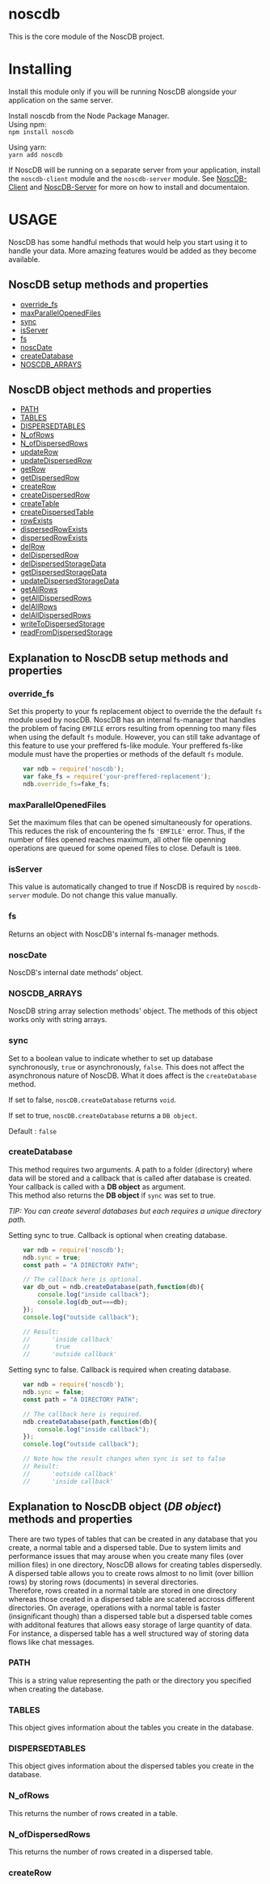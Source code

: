 # noscdb
This is the core module of the NoscDB project. 

# Installing
Install this module only if you will be running NoscDB alongside your application on the same server.    

Install noscdb from the Node Package Manager.    
Using npm:    
`npm install noscdb`  

Using yarn:   
 `yarn add noscdb`

If NoscDB will be running on a separate server from your application, install the `noscdb-client` module and the `noscdb-server` module. See [NoscDB-Client](https://github.com/KBismark/noscdb/tree/fun/client) and [NoscDB-Server](https://github.com/KBismark/noscdb/tree/fun/server) for more on how to install and documentaion.

# USAGE 
NoscDB has some handful methods that would help you start using it to handle your data. More amazing features would be added as they become available.

## NoscDB setup methods and properties
- [override_fs](#override_fs)
- [maxParallelOpenedFiles](#maxparallelopenedfiles)
- [sync](#sync)
- [isServer](#isserver)
- [fs](#fs)
- [noscDate](#noscdate)
- [createDatabase](#createdatabase)
- [NOSCDB_ARRAYS](#noscdb_arrays)

## NoscDB object methods and properties
- [PATH](#path)
- [TABLES](#tables) 
- [DISPERSEDTABLES](#dispersedtables)
- [N_ofRows](#n_ofrows) 
- [N_ofDispersedRows](#n_ofdispersedrows)
- [updateRow](#updaterow) 
- [updateDispersedRow](#updatedispersedrow)
- [getRow](#getrow) 
- [getDispersedRow](#getdispersedrow)
- [createRow](#createrow) 
- [createDispersedRow](#createdispersedrow)
- [createTable](#createtable)
- [createDispersedTable](#createdispersedtable)
- [rowExists](#rowexists)
- [dispersedRowExists](#dispersedrowexists)
- [dispersedRowExists](#dispersedrowexists)
- [delRow](#delrow)
- [delDispersedRow](#deldispersedrow)
- [delDispersedStorageData](#deldispersedstoragedata)
- [getDispersedStorageData](#getdispersedstoragedata)
- [updateDispersedStorageData](#updatedispersedstoragedata)
- [getAllRows](#getallrows)
- [getAllDispersedRows](#getalldispersedrows)
- [delAllRows](#delallrows)
- [delAllDispersedRows](#delalldispersedrows)
- [writeToDispersedStorage](#writetodispersedstorage)
- [readFromDispersedStorage](#readfromdispersedstorage)

## Explanation to NoscDB setup methods and properties 

### override_fs 
Set this property to your fs replacement object to override the the default `fs` module used by noscDB. NoscDB 
has an internal fs-manager that handles the problem of facing `EMFILE` errors resulting from openning too many files when using the default `fs` module. However, you can still take advantage of this feature to use your preffered fs-like module. Your preffered fs-like module must have the properties or methods of the default `fs` module. 
```js
    var ndb = require('noscdb');
    var fake_fs = require('your-preffered-replacement');
    ndb.override_fs=fake_fs;

```

### maxParallelOpenedFiles 
Set the maximum files that can be opened simultaneously for operations.
This reduces the risk of encountering the fs `'EMFILE'` error. Thus, if 
the number of files opened reaches maximum, all other file openning operations are queued
for some opened files to close. Default is `1000`.

### isServer 
This value is automatically changed to true if NoscDB is required by `noscdb-server` module. 
Do not change this value manually. 

### fs 
Returns an object with NoscDB's internal fs-manager methods.

### noscDate 
NoscDB's internal date methods' object.

### NOSCDB_ARRAYS 
NoscDB string array selection methods' object. The methods of this object works only with string arrays.

### sync 
Set to a boolean value to indicate whether to set up database synchronously, `true` or asynchronously, `false`.
This does not affect the asynchronous nature of NoscDB. What it does affect is the `createDatabase` method.
 
 If set to false, `noscDB.createDatabase` returns `void`.

 If set to true, `noscDB.createDatabase` returns a `DB object`.

Default : `false`

### createDatabase 
This method requires two arguments. 
A path to a folder (directory) where data will be stored and a callback that is called after database is created.
Your callback is called with a **DB object** as argument.   
This method also returns the **DB object** if `sync` was set to true.   

*TIP: You can create several databases but each requires a unique directory path.*

Setting sync to true. Callback is optional when creating database.
```js
    var ndb = require('noscdb'); 
    ndb.sync = true; 
    const path = "A DIRECTORY PATH";

    // The callback here is optional.
    var db_out = ndb.createDatabase(path,function(db){
        console.log("inside callback");
        console.log(db_out===db);
    });
    console.log("outside callback");

    // Result: 
    //      'inside callback'
    //       true
    //      'outside callback'

```

Setting sync to false. Callback is required when creating database.
```js
    var ndb = require('noscdb'); 
    ndb.sync = false; 
    const path = "A DIRECTORY PATH";

    // The callback here is required.
    ndb.createDatabase(path,function(db){
        console.log("inside callback");
    });
    console.log("outside callback");

    // Note how the result changes when sync is set to false
    // Result: 
    //      'outside callback'
    //      'inside callback'

```

## Explanation to NoscDB object (*DB object*) methods and properties 

There are two types of tables that can be created in any database that you create, a normal table and a dispersed table.
Due to system limits and performance issues that may arouse when you create many files (over million files) in one directory, NoscDB allows for creating tables dispersedly. A dispersed table allows you to create rows almost to no limit (over billion rows) by storing rows (documents) in several directories.    
Therefore, rows created in a normal table are stored in one directory whereas those created in a dispersed table are scatered accross different directories. On average, operations with a normal table is faster (insignificant though) than a dispersed table but a dispersed table comes with additonal features that allows easy storage of large quantity of data. For instance, a dispersed table has a well structured way of storing data flows like chat messages. 

### PATH 
This is a string value representing the path or the directory you specified when creating the database.

### TABLES
This object gives information about the tables you create in the database.

### DISPERSEDTABLES 
This object gives information about the dispersed tables you create in the database.

### N_ofRows 
This returns the number of rows created in a table.

### N_ofDispersedRows
This returns the number of rows created in a dispersed table.

### createRow

